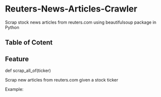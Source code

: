 # Reuters-News-Articles-Crawler
Scrap stock news articles from reuters.com using beautifulsoup package in Python

## Table of Cotent

## Feature
def scrap_all_of(ticker)

Scrap new articles from reuters.com given a stock ticker

Example:

